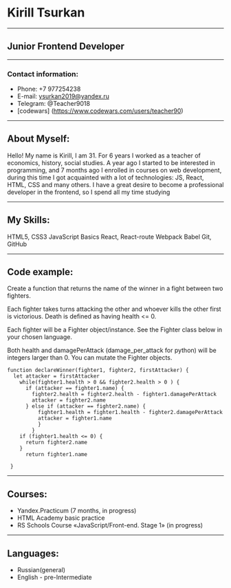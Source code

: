# Kirill Tsurkan
******************
## Junior Frontend Developer
******************************
### Contact information:
* Phone: +7 977254238
* E-mail: ysurkan2019@yandex.ru
* Telegram:  @Teacher9018
* [codewars] (https://www.codewars.com/users/teacher90)
******************
## About Myself:
Hello! My name is Kirill, I am 31. For 6 years I worked as a teacher of economics, history, social studies. A year ago I started to be interested in programming, and 7 months ago I enrolled in courses on web development, during this time I got acquainted with a lot of technologies: JS, React, HTML, CSS and many others.
I have a great desire to become a professional developer in the frontend, so I spend all my time studying
******************
## My Skills:
HTML5, CSS3
JavaScript Basics
React, React-route
Webpack
Babel
Git, GitHub
******************
## Code example:
Create a function that returns the name of the winner in a fight between two fighters.

Each fighter takes turns attacking the other and whoever kills the other first is victorious. Death is defined as having health <= 0.

Each fighter will be a Fighter object/instance. See the Fighter class below in your chosen language.

Both health and damagePerAttack (damage_per_attack for python) will be integers larger than 0. You can mutate the Fighter objects.
```
function declareWinner(fighter1, fighter2, firstAttacker) {
  let attacker = firstAttacker
    while(fighter1.health > 0 && fighter2.health > 0 ) {
      if (attacker == fighter1.name) {
        fighter2.health = fighter2.health - fighter1.damagePerAttack
        attacker = fighter2.name
      } else if (attacker == fighter2.name) {
          fighter1.health = fighter1.health - fighter2.damagePerAttack
          attacker = fighter1.name
          }
        }
    if (fighter1.health <= 0) {
      return fighter2.name
    } 
      return fighter1.name
     
 }
 ```
******************
## Courses:
* Yandex.Practicum (7 months, in progress)
* HTML Academy basic practice
* RS Schools Course «JavaScript/Front-end. Stage 1» (in progress)
******************
## Languages:
* Russian(general)
* English - pre-Intermediate

